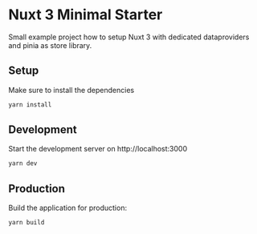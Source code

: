 # Nuxt 3 Minimal Starter

Small example project how to setup Nuxt 3 with dedicated dataproviders and pinia as store library.

## Setup

Make sure to install the dependencies

```bash
yarn install
```

## Development

Start the development server on http://localhost:3000

```bash
yarn dev
```

## Production

Build the application for production:

```bash
yarn build
```
